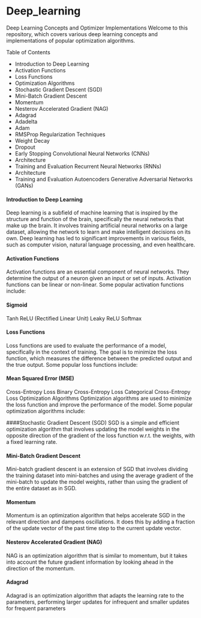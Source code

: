 # Deep_learning
Deep Learning Concepts and Optimizer Implementations
Welcome to this repository, which covers various deep learning concepts and implementations of popular optimization algorithms.

Table of Contents
 * Introduction to Deep Learning
 * Activation Functions
 * Loss Functions
 * Optimization Algorithms
 * Stochastic Gradient Descent (SGD)
 * Mini-Batch Gradient Descent
 * Momentum
 * Nesterov Accelerated Gradient (NAG)
 * Adagrad
 * Adadelta
 * Adam
 * RMSProp
Regularization Techniques
 * Weight Decay
 * Dropout
 * Early Stopping
Convolutional Neural Networks (CNNs)
 * Architecture
 * Training and Evaluation
Recurrent Neural Networks (RNNs)
 * Architecture
 * Training and Evaluation
Autoencoders
Generative Adversarial Networks (GANs)
#### Introduction to Deep Learning
Deep learning is a subfield of machine learning that is inspired by the structure and function of the brain, specifically the neural networks that make up the brain. It involves training artificial neural networks on a large dataset, allowing the network to learn and make intelligent decisions on its own. Deep learning has led to significant improvements in various fields, such as computer vision, natural language processing, and even healthcare.

#### Activation Functions
Activation functions are an essential component of neural networks. They determine the output of a neuron given an input or set of inputs. Activation functions can be linear or non-linear. Some popular activation functions include:

#### Sigmoid
Tanh
ReLU (Rectified Linear Unit)
Leaky ReLU
Softmax
#### Loss Functions
Loss functions are used to evaluate the performance of a model, specifically in the context of training. The goal is to minimize the loss function, which measures the difference between the predicted output and the true output. Some popular loss functions include:

#### Mean Squared Error (MSE)
Cross-Entropy Loss
Binary Cross-Entropy Loss
Categorical Cross-Entropy Loss
Optimization Algorithms
Optimization algorithms are used to minimize the loss function and improve the performance of the model. Some popular optimization algorithms include:

####Stochastic Gradient Descent (SGD)
SGD is a simple and efficient optimization algorithm that involves updating the model weights in the opposite direction of the gradient of the loss function w.r.t. the weights, with a fixed learning rate.

#### Mini-Batch Gradient Descent
Mini-batch gradient descent is an extension of SGD that involves dividing the training dataset into mini-batches and using the average gradient of the mini-batch to update the model weights, rather than using the gradient of the entire dataset as in SGD.

#### Momentum
Momentum is an optimization algorithm that helps accelerate SGD in the relevant direction and dampens oscillations. It does this by adding a fraction of the update vector of the past time step to the current update vector.

#### Nesterov Accelerated Gradient (NAG)
NAG is an optimization algorithm that is similar to momentum, but it takes into account the future gradient information by looking ahead in the direction of the momentum.

#### Adagrad
Adagrad is an optimization algorithm that adapts the learning rate to the parameters, performing larger updates for infrequent and smaller updates for frequent parameters